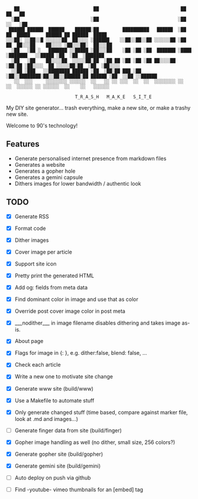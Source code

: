 ```

   ██                            ██                               ██                        ██   ██          
  ░██                           ░██                              ░██                       ░░   ░██          
 ██████ ██████  ██████    ██████░██         ██████████   ██████  ░██  ██  █████      ██████ ██ ██████  █████ 
░░░██░ ░░██░░█ ░░░░░░██  ██░░░░ ░██████    ░░██░░██░░██ ░░░░░░██ ░██ ██  ██░░░██    ██░░░░ ░██░░░██░  ██░░░██
  ░██   ░██ ░   ███████ ░░█████ ░██░░░██    ░██ ░██ ░██  ███████ ░████  ░███████   ░░█████ ░██  ░██  ░███████
  ░██   ░██    ██░░░░██  ░░░░░██░██  ░██ ██ ░██ ░██ ░██ ██░░░░██ ░██░██ ░██░░░░  ██ ░░░░░██░██  ░██  ░██░░░░ 
  ░░██ ░███   ░░████████ ██████ ░██  ░██░██ ███ ░██ ░██░░████████░██░░██░░██████░██ ██████ ░██  ░░██ ░░██████
   ░░  ░░░     ░░░░░░░░ ░░░░░░  ░░   ░░ ░░ ░░░  ░░  ░░  ░░░░░░░░ ░░  ░░  ░░░░░░ ░░ ░░░░░░  ░░    ░░   ░░░░░░ 

                          T_R_A_S_H   M_A_K_E   S_I_T_E
```

My DIY site generator... trash everything, make a new site, or make a trashy new site.

Welcome to 90's technology!

## Features

  * Generate personalised internet presence from markdown files
  * Generates a website
  * Generates a gopher hole
  * Generates a gemini capsule
  * Dithers images for lower bandwidth / authentic look

## TODO

  * [x] Generate RSS
  * [x] Format code
  * [x] Dither images
  * [x] Cover image per article
  * [x] Support site icon 
  * [x] Pretty print the generated HTML 
  * [x] Add og: fields from meta data  
  * [x] Find dominant color in image and use that as color
  * [x] Override post cover image color in post meta
  * [x] \_\_\_nodither\_\_\_ in image filename disables dithering and takes image as-is.  
  * [x] About page
  * [x] Flags for image in {: }, e.g. dither:false, blend: false, ... 
  * [x] Check each article
  * [x] Write a new one to motivate site change
  * [x] Generate www site (build/www)
  * [x] Use a Makefile to automate stuff
  * [x] Only generate changed stuff (time based, compare against marker file, look at .md and images...)
  * [ ] Generate finger data from site (build/finger)
  * [x] Gopher image handling as well (no dither, small size, 256 colors?)
  * [x] Generate gopher site (build/gopher)
  * [x] Generate gemini site (build/gemini)
  * [ ] Auto deploy on push via github
  * [ ] Find -youtube- vimeo thumbnails for an [embed] tag

  
